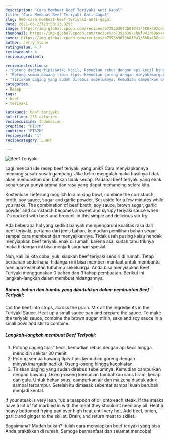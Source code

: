 ```yaml
---
description: "Cara Membuat Beef Teriyaki Anti Gagal"
title: "Cara Membuat Beef Teriyaki Anti Gagal"
slug: 996-cara-membuat-beef-teriyaki-anti-gagal
date: 2021-06-22T23:58:13.329Z
image: https://img-global.cpcdn.com/recipes/b7393b3073b8f041/680x482cq70/beef-teriyaki-foto-resep-utama.jpg
thumbnail: https://img-global.cpcdn.com/recipes/b7393b3073b8f041/680x482cq70/beef-teriyaki-foto-resep-utama.jpg
cover: https://img-global.cpcdn.com/recipes/b7393b3073b8f041/680x482cq70/beef-teriyaki-foto-resep-utama.jpg
author: Jerry Stone
ratingvalue: 4.7
reviewcount: 4
recipeingredient:

recipeinstructions:
- "Potong daging tipis&#34; kecil, kemudian rebus dengan api kecil hingga mendidih sekitar 30 menit."
- "Potong semua bawang tipis-tipis kemudian goreng dengan minyak/margarin sedikit. Oseng-oseng hingga kecoklatan."
- "Tiriskan daging yang sudah direbus sebelumnya. Kemudian campurkan dengan bawang. Oseng-oseng kemudian tambahkan saus tiram, kecap dan gula. Untuk bahan saus, campurkan air dan maizena diaduk aduk sampai tercampur. Setelah itu dimasak sebentar sampai kuah berubah menjadi kental."
categories:
- Resep
tags:
- beef
- teriyaki

katakunci: beef teriyaki 
nutrition: 233 calories
recipecuisine: Indonesian
preptime: "PT37M"
cooktime: "PT32M"
recipeyield: "1"
recipecategory: Lunch

---
```



![Beef Teriyaki](https://img-global.cpcdn.com/recipes/b7393b3073b8f041/680x482cq70/beef-teriyaki-foto-resep-utama.jpg)

Lagi mencari ide resep beef teriyaki yang unik? Cara menyiapkannya memang susah-susah gampang. Jika keliru mengolah maka hasilnya tidak akan memuaskan dan bahkan tidak sedap. Padahal beef teriyaki yang enak seharusnya punya aroma dan rasa yang dapat memancing selera kita.

Kostenlose Lieferung möglich In a mixing bowl, combine the cornstarch, broth, soy sauce, sugar and garlic powder. Set aside for a few minutes while you make. The combination of beef broth, soy sauce, brown sugar, garlic powder and cornstarch becomes a sweet and syrupy teriyaki sauce when it&#39;s cooked with beef and broccoli in this simple and delicious stir fry.

Ada beberapa hal yang sedikit banyak mempengaruhi kualitas rasa dari beef teriyaki, pertama dari jenis bahan, kemudian pemilihan bahan segar sampai cara membuat dan menyajikannya. Tidak usah pusing kalau hendak menyiapkan beef teriyaki enak di rumah, karena asal sudah tahu triknya maka hidangan ini bisa menjadi suguhan spesial.


Nah, kali ini kita coba, yuk, siapkan beef teriyaki sendiri di rumah. Tetap berbahan sederhana, hidangan ini bisa memberi manfaat untuk membantu menjaga kesehatan tubuhmu sekeluarga. Anda bisa menyiapkan Beef Teriyaki menggunakan 0 bahan dan 3 tahap pembuatan. Berikut ini langkah-langkah dalam membuat hidangannya.

<!--inarticleads1-->

##### Bahan-bahan dan bumbu yang dibutuhkan dalam pembuatan Beef Teriyaki:



Cut the beef into strips, across the grain. Mix all the ingredients in the Teriyaki Sauce. Heat up a small sauce pan and prepare the sauce. To make the teriyaki sauce, combine the brown sugar, mirin, sake and soy sauce in a small bowl and stir to combine. 

<!--inarticleads2-->

##### Langkah-langkah membuat Beef Teriyaki:

1. Potong daging tipis&#34; kecil, kemudian rebus dengan api kecil hingga mendidih sekitar 30 menit.
1. Potong semua bawang tipis-tipis kemudian goreng dengan minyak/margarin sedikit. Oseng-oseng hingga kecoklatan.
1. Tiriskan daging yang sudah direbus sebelumnya. Kemudian campurkan dengan bawang. Oseng-oseng kemudian tambahkan saus tiram, kecap dan gula. Untuk bahan saus, campurkan air dan maizena diaduk aduk sampai tercampur. Setelah itu dimasak sebentar sampai kuah berubah menjadi kental.


If your steak is very lean, rub a teaspoon of oil onto each steak. If the steaks have a lot of fat marbled in with the meat they shouldn&#39;t need any oil. Heat a heavy bottomed frying pan over high heat until very hot. Add beef, onion, garlic and ginger to the skillet. Drain, and return meat to skillet. 

Bagaimana? Mudah bukan? Itulah cara menyiapkan beef teriyaki yang bisa Anda praktikkan di rumah. Semoga bermanfaat dan selamat mencoba!
